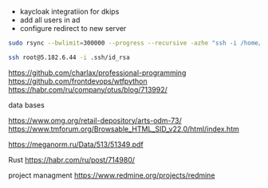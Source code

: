 * kaycloak integratiion for dkips
* add all users in ad
* configure redirect to new server



```bash
sudo rsync --bwlimit=300000 --progress --recursive -azhe "ssh -i /home/photon/.ssh/id_rsa" root@5.182.6.44:/mnt/nc/data/Ilya/files /mnt/ncdata/baranchugov.ia/
```

```bash
ssh root@5.182.6.44 -i .ssh/id_rsa
```


https://github.com/charlax/professional-programming
https://github.com/frontdevops/wtfpython
https://habr.com/ru/company/otus/blog/713992/



data bases

https://www.omg.org/retail-depository/arts-odm-73/
https://www.tmforum.org/Browsable_HTML_SID_v22.0/html/index.htm


https://meganorm.ru/Data/513/51349.pdf



Rust
https://habr.com/ru/post/714980/



project managment
https://www.redmine.org/projects/redmine